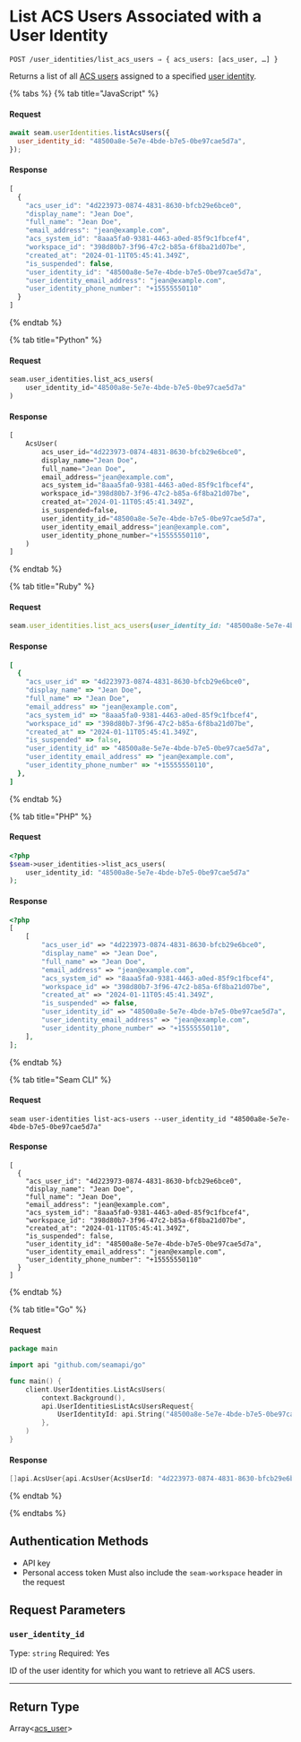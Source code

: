 # List ACS Users Associated with a User Identity

```
POST /user_identities/list_acs_users ⇒ { acs_users: [acs_user, …] }
```

Returns a list of all [ACS users](https://docs.seam.co/latest/capability-guides/access-systems/user-management) assigned to a specified [user identity](https://docs.seam.co/latest/capability-guides/mobile-access-in-development/managing-mobile-app-user-accounts-with-user-identities#what-is-a-user-identity).

{% tabs %}
{% tab title="JavaScript" %}
#### Request

```javascript
await seam.userIdentities.listAcsUsers({
  user_identity_id: "48500a8e-5e7e-4bde-b7e5-0be97cae5d7a",
});
```

#### Response

```javascript
[
  {
    "acs_user_id": "4d223973-0874-4831-8630-bfcb29e6bce0",
    "display_name": "Jean Doe",
    "full_name": "Jean Doe",
    "email_address": "jean@example.com",
    "acs_system_id": "8aaa5fa0-9381-4463-a0ed-85f9c1fbcef4",
    "workspace_id": "398d80b7-3f96-47c2-b85a-6f8ba21d07be",
    "created_at": "2024-01-11T05:45:41.349Z",
    "is_suspended": false,
    "user_identity_id": "48500a8e-5e7e-4bde-b7e5-0be97cae5d7a",
    "user_identity_email_address": "jean@example.com",
    "user_identity_phone_number": "+15555550110"
  }
]
```
{% endtab %}

{% tab title="Python" %}
#### Request

```python
seam.user_identities.list_acs_users(
    user_identity_id="48500a8e-5e7e-4bde-b7e5-0be97cae5d7a"
)
```

#### Response

```python
[
    AcsUser(
        acs_user_id="4d223973-0874-4831-8630-bfcb29e6bce0",
        display_name="Jean Doe",
        full_name="Jean Doe",
        email_address="jean@example.com",
        acs_system_id="8aaa5fa0-9381-4463-a0ed-85f9c1fbcef4",
        workspace_id="398d80b7-3f96-47c2-b85a-6f8ba21d07be",
        created_at="2024-01-11T05:45:41.349Z",
        is_suspended=false,
        user_identity_id="48500a8e-5e7e-4bde-b7e5-0be97cae5d7a",
        user_identity_email_address="jean@example.com",
        user_identity_phone_number="+15555550110",
    )
]
```
{% endtab %}

{% tab title="Ruby" %}
#### Request

```ruby
seam.user_identities.list_acs_users(user_identity_id: "48500a8e-5e7e-4bde-b7e5-0be97cae5d7a")
```

#### Response

```ruby
[
  {
    "acs_user_id" => "4d223973-0874-4831-8630-bfcb29e6bce0",
    "display_name" => "Jean Doe",
    "full_name" => "Jean Doe",
    "email_address" => "jean@example.com",
    "acs_system_id" => "8aaa5fa0-9381-4463-a0ed-85f9c1fbcef4",
    "workspace_id" => "398d80b7-3f96-47c2-b85a-6f8ba21d07be",
    "created_at" => "2024-01-11T05:45:41.349Z",
    "is_suspended" => false,
    "user_identity_id" => "48500a8e-5e7e-4bde-b7e5-0be97cae5d7a",
    "user_identity_email_address" => "jean@example.com",
    "user_identity_phone_number" => "+15555550110",
  },
]
```
{% endtab %}

{% tab title="PHP" %}
#### Request

```php
<?php
$seam->user_identities->list_acs_users(
    user_identity_id: "48500a8e-5e7e-4bde-b7e5-0be97cae5d7a"
);
```

#### Response

```php
<?php
[
    [
        "acs_user_id" => "4d223973-0874-4831-8630-bfcb29e6bce0",
        "display_name" => "Jean Doe",
        "full_name" => "Jean Doe",
        "email_address" => "jean@example.com",
        "acs_system_id" => "8aaa5fa0-9381-4463-a0ed-85f9c1fbcef4",
        "workspace_id" => "398d80b7-3f96-47c2-b85a-6f8ba21d07be",
        "created_at" => "2024-01-11T05:45:41.349Z",
        "is_suspended" => false,
        "user_identity_id" => "48500a8e-5e7e-4bde-b7e5-0be97cae5d7a",
        "user_identity_email_address" => "jean@example.com",
        "user_identity_phone_number" => "+15555550110",
    ],
];
```
{% endtab %}

{% tab title="Seam CLI" %}
#### Request

```seam_cli
seam user-identities list-acs-users --user_identity_id "48500a8e-5e7e-4bde-b7e5-0be97cae5d7a"
```

#### Response

```seam_cli
[
  {
    "acs_user_id": "4d223973-0874-4831-8630-bfcb29e6bce0",
    "display_name": "Jean Doe",
    "full_name": "Jean Doe",
    "email_address": "jean@example.com",
    "acs_system_id": "8aaa5fa0-9381-4463-a0ed-85f9c1fbcef4",
    "workspace_id": "398d80b7-3f96-47c2-b85a-6f8ba21d07be",
    "created_at": "2024-01-11T05:45:41.349Z",
    "is_suspended": false,
    "user_identity_id": "48500a8e-5e7e-4bde-b7e5-0be97cae5d7a",
    "user_identity_email_address": "jean@example.com",
    "user_identity_phone_number": "+15555550110"
  }
]
```
{% endtab %}

{% tab title="Go" %}
#### Request

```go
package main

import api "github.com/seamapi/go"

func main() {
	client.UserIdentities.ListAcsUsers(
		context.Background(),
		api.UserIdentitiesListAcsUsersRequest{
			UserIdentityId: api.String("48500a8e-5e7e-4bde-b7e5-0be97cae5d7a"),
		},
	)
}
```

#### Response

```go
[]api.AcsUser{api.AcsUser{AcsUserId: "4d223973-0874-4831-8630-bfcb29e6bce0", DisplayName: "Jean Doe", FullName: "Jean Doe", EmailAddress: "jean@example.com", AcsSystemId: "8aaa5fa0-9381-4463-a0ed-85f9c1fbcef4", WorkspaceId: "398d80b7-3f96-47c2-b85a-6f8ba21d07be", CreatedAt: "2024-01-11T05:45:41.349Z", IsSuspended: false, UserIdentityId: "48500a8e-5e7e-4bde-b7e5-0be97cae5d7a", UserIdentityEmailAddress: "jean@example.com", UserIdentityPhoneNumber: "+15555550110"}}
```
{% endtab %}

{% endtabs %}

## Authentication Methods

- API key
- Personal access token
    Must also include the `seam-workspace` header in the request
  
## Request Parameters

### `user_identity_id`

Type: `string`
Required: Yes

ID of the user identity for which you want to retrieve all ACS users.

***

## Return Type

Array<[acs\_user](./)>

